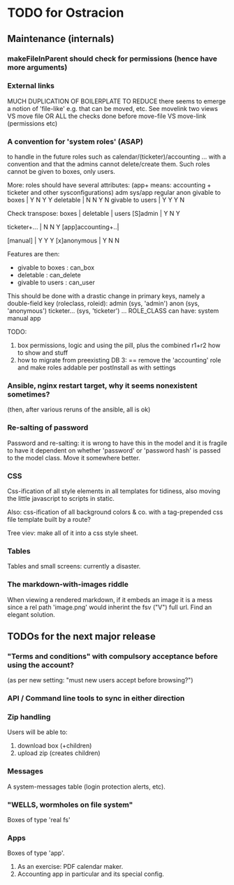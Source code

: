 # TODO for Ostracion

## Maintenance (internals)

### makeFileInParent should check for permissions (hence have more arguments)

### External links

MUCH DUPLICATION OF BOILERPLATE TO REDUCE
there seems to emerge a notion of 'file-like'
e.g. that can be moved, etc. See movelink two views VS move file
OR ALL the checks done before move-file VS move-link (permissions etc)

### A convention for 'system roles' (ASAP)

to handle in the future roles such as calendar/(ticketer)/accounting ...
with a convention and that the admins cannot delete/create them.
Such roles cannot be given to boxes, only users.

More: roles should have several attributes:
  (app+ means: accounting + ticketer and other sysconfigurations)
                      adm   sys/app regular   anon
  givable to boxes  |   Y     N           Y      Y
  deletable         |   N     N           Y      N
  givable to users  |   Y     Y           Y      N

Check transpose:
                      boxes |  deletable | users
  [S]admin          |     Y            N       Y
  
  ticketer+...      |     N            N       Y
  [app]accounting+..|
  
  [manual]          |     Y            Y       Y
  [x]anonymous      |     Y            N       N  

Features are then:
  - givable to boxes  : can_box
  - deletable         : can_delete
  - givable to users  : can_user

This should be done with a drastic change in primary keys,
namely a double-field key (roleclass, roleid):
    admin  (sys, 'admin')
    anon   (sys, 'anonymous')
    ticketer... (sys, 'ticketer')
    ...
ROLE_CLASS can have:
  system
  manual
  app

TODO:
1. box permissions, logic and using the pill, plus the combined r1+r2 how to show and stuff
2. how to migrate from preexisting DB
3:
   == remove the 'accounting' role and make roles addable per postInstall as with settings

### Ansible, nginx restart target, why it seems nonexistent sometimes?
(then, after various reruns of the ansible, all is ok)

### Re-salting of password

Password and re-salting: it is wrong to have this in the model and
it is fragile to have it dependent on whether 'password' or 'password hash'
is passed to the model class. Move it somewhere better.

### CSS

Css-ification of all style elements in all templates for tidiness,
also moving the little javascript to scripts in static.

Also: css-ification of all background colors & co. with
a tag-prepended css file template built by a route?

Tree viev: make all of it into a css style sheet.

### Tables

Tables and small screens: currently a disaster.

### The markdown-with-images riddle

When viewing a rendered markdown, if it embeds an image it is a mess
since a rel path 'image.png' would inherint the fsv ("V") full url.
Find an elegant solution.



## TODOs for the next major release

### "Terms and conditions" with compulsory acceptance before using the account?
(as per new setting: "must new users accept before browsing?")

### API / Command line tools to sync in either direction

### Zip handling

Users will be able to:

1. download box (+children)
2. upload zip (creates children)

### Messages

A system-messages table (login protection alerts, etc).

### "WELLS, wormholes on file system"

Boxes of type 'real fs'

### Apps

Boxes of type 'app'.

1. As an exercise: PDF calendar maker.
2. Accounting app in particular and its special config.
